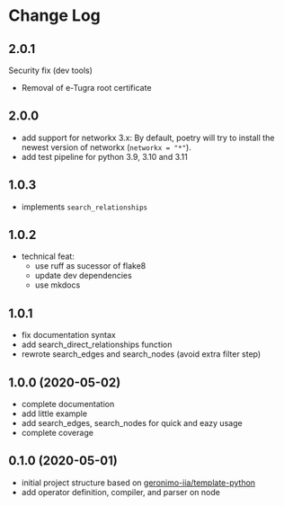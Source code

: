 # Change Log

## 2.0.1

Security fix (dev tools)

- Removal of e-Tugra root certificate 

## 2.0.0

- add support for networkx 3.x: 
  By default, poetry will try to install the newest version of networkx (`networkx = "*"`).
- add test pipeline for python 3.9, 3.10 and 3.11

## 1.0.3

- implements `search_relationships`

## 1.0.2

- technical feat:
    - use ruff as sucessor of flake8
    - update dev dependencies
    - use mkdocs

## 1.0.1

- fix documentation syntax
- add search_direct_relationships function
- rewrote search_edges and search_nodes (avoid extra filter step)


## 1.0.0 (2020-05-02)

- complete documentation
- add little example
- add search_edges, search_nodes for quick and eazy usage
- complete coverage

## 0.1.0 (2020-05-01)

- initial project structure based on [geronimo-iia/template-python](https://github.com/geronimo-iia/template-python)
- add operator definition, compiler, and parser on node
